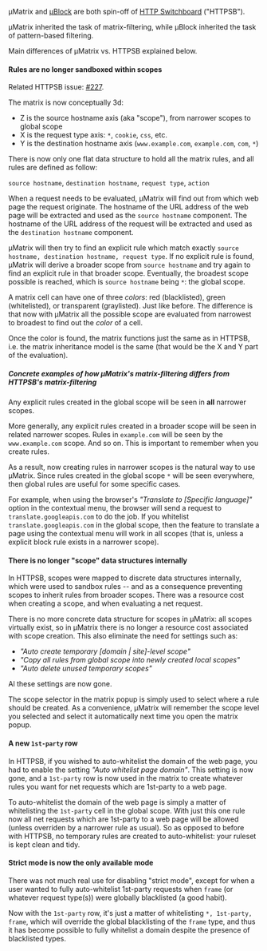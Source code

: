 µMatrix and [µBlock](https://github.com/gorhill/uBlock) are both spin-off of [HTTP Switchboard](https://github.com/gorhill/httpswitchboard) ("HTTPSB").

µMatrix inherited the task of matrix-filtering, while µBlock inherited the task of pattern-based filtering.

Main differences of µMatrix vs. HTTPSB explained below.

#### Rules are no longer sandboxed within scopes

Related HTTPSB issue: [#227](https://github.com/gorhill/httpswitchboard/issues/227).

The matrix is now conceptually 3d:
- Z is the source hostname axis (aka "scope"), from narrower scopes to global scope
- X is the request type axis: `*`, `cookie`, `css`, etc.
- Y is the destination hostname axis (`www.example.com`, `example.com`, `com`, `*`)

There is now only one flat data structure to hold all the matrix rules, and all rules are defined as follow:

`source hostname`, `destination hostname`, `request type`, `action`

When a request needs to be evaluated, µMatrix will find out from which web page the request originate. The hostname of the URL address of the web page will be extracted and used as the `source hostname` component. The hostname of the URL address of the request will be extracted and used as the `destination hostname` component.

µMatrix will then try to find an explicit rule which match exactly `source hostname, destination hostname, request type`. If no explicit rule is found, µMatrix will derive a broader scope from `source hostname` and try again to find an explicit rule in that broader scope. Eventually, the broadest scope possible is reached, which is `source hostname` being `*`: the global scope.

A matrix cell can have one of three _colors_: red (blacklisted), green (whitelisted), or transparent (graylisted). Just like before. The difference is that now with µMatrix all the possible scope are evaluated from narrowest to broadest to find out the _color_ of a cell.

Once the color is found, the matrix functions just the same as in HTTPSB, i.e. the matrix inheritance model is the same (that would be the X and Y part of the evaluation).

##### Concrete examples of how µMatrix's matrix-filtering differs from HTTPSB's matrix-filtering 

Any explicit rules created in the global scope will be seen in **all** narrower scopes.

More generally, any explicit rules created in a broader scope will be seen in related narrower scopes. Rules in `example.com` will be seen by the `www.example.com` scope. And so on. This is important to remember when you create rules.

As a result, now creating rules in narrower scopes is the natural way to use µMatrix. Since rules created in the global scope `*` will be seen everywhere, then global rules are useful for some specific cases. 

For example, when using the browser's _"Translate to [Specific language]"_ option in the contextual menu, the browser will send a request to `translate.googleapis.com` to do the job. If you whitelist `translate.googleapis.com` in the global scope, then the feature to translate a page using the contextual menu will work in all scopes (that is, unless a explicit block rule exists in a narrower scope).

#### There is no longer "scope" data structures internally

In HTTPSB, scopes were mapped to discrete data structures internally, which were used to sandbox rules -- and as a consequence preventing scopes to inherit rules from broader scopes. There was a resource cost when creating a scope, and when evaluating a net request.

There is no more concrete data structure for scopes in µMatrix: all scopes virtually exist, so in µMatrix there is no longer a resource cost associated with scope creation. This also eliminate the need for settings such as:

- _"Auto create temporary [domain | site]-level scope"_
- _"Copy all rules from global scope into newly created local scopes"_
- _"Auto delete unused temporary scopes"_

Al these settings are now gone.

The scope selector in the matrix popup is simply used to select where a rule should be created. As a convenience, µMatrix will remember the scope level you selected and select it automatically next time you open the matrix popup.

#### A new `1st-party` row

In HTTPSB, if you wished to auto-whitelist the domain of the web page, you had to enable the setting _"Auto whitelist page domain"_. This setting is now gone, and a `1st-party` row is now used in the matrix to create whatever rules you want for net requests which are 1st-party to a web page.

To auto-whitelist the domain of the web page is simply a matter of whitelisting the `1st-party` cell in the global scope. With just this one rule now all net requests which are 1st-party to a web page will be allowed (unless overriden by a narrower rule as usual). So as opposed to before with HTTPSB, no temporary rules are created to auto-whitelist: your ruleset is kept clean and tidy.

#### Strict mode is now the only available mode

There was not much real use for disabling "strict mode", except for when a user wanted to fully auto-whitelist 1st-party requests when `frame` (or whatever request type(s)) were globally blacklisted (a good habit).

Now with the `1st-party` row, it's just a matter of whitelisting `*, 1st-party, frame`, which will override the global blacklisting of the `frame` type, and thus it has become possible to fully whitelist a domain despite the presence of blacklisted types.
